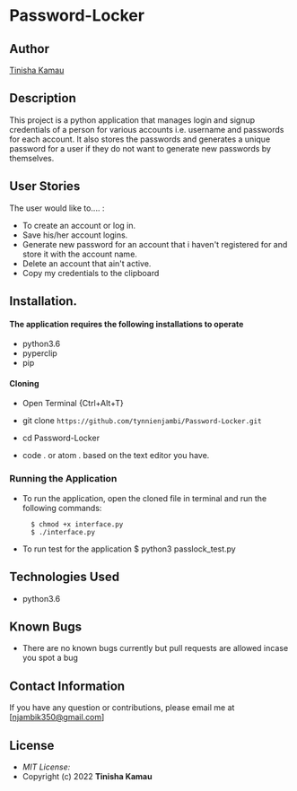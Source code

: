 # Password-Locker
## Author

[Tinisha Kamau](https://github.com/tynnienjambi)

## Description

This project is a python application that manages login and signup credentials of a person for various accounts i.e. username and passwords for each account. It also stores the passwords and generates a unique password for a user if they do not want to generate new passwords by themselves.

## User Stories
The user would like to.... :
* To create an account or log in.
* Save his/her account logins.
* Generate new password for an account that i haven't registered for and store it with the account name.   
* Delete an account that ain't active.
* Copy my credentials to the clipboard


## Installation.

#### The application requires the following installations to operate 
* python3.6
* pyperclip
* pip

#### Cloning

* Open Terminal {Ctrl+Alt+T}

* git clone ```https://github.com/tynnienjambi/Password-Locker.git```

* cd Password-Locker

* code . or atom . based on the text editor you have.

### Running the Application
* To run the application, open the cloned file in terminal and run the following commands:

        $ chmod +x interface.py
        $ ./interface.py
* To run test for the application
        $ python3 passlock_test.py

## Technologies Used

* python3.6

## Known Bugs
* There are no known bugs currently but pull requests are allowed incase you spot a bug

## Contact Information 

If you have any question or contributions, please email me at [njambik350@gmail.com]

## License
* *MIT License:*
* Copyright (c) 2022 **Tinisha Kamau**
